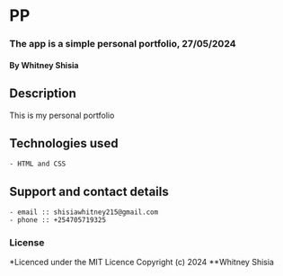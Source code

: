 # PP
### The app is a simple personal portfolio, 27/05/2024
#### **By Whitney Shisia**
##  Description
   This is my personal portfolio 
       
## Technologies used
   
    - HTML and CSS
    
## Support and contact details
    - email :: shisiawhitney215@gmail.com
    - phone :: +254705719325

### License
*Licenced under the MIT Licence
Copyright (c) 2024 **Whitney Shisia
